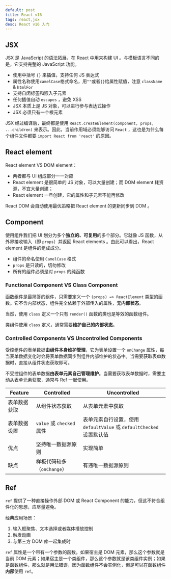```yaml
---
default: post
title: React v16
tags: react,jsx
desc: React v16 入门
---
```


## JSX

JSX 是 JavaScript 的语法拓展，在 React 中用来构建 UI 。与模板语言不同的是，它支持完整的 JavaScript 功能。

* 使用中括号 `{}` 来插值，支持任何 JS 表达式
* 属性名称使用`camelCase`格式命名，用`""`或者`{}`给属性赋值，注意 `className` & `htmlFor`
* 支持自闭标签和嵌入子元素
* 任何插值自动 `escapes` ，避免 XSS
* JSX 本质上是 JS 对象，可以进行参与表达式操作
* JSX 必须只有一个根元素

JSX 经过编译后，最终都是使用 `React.createElement(component, props, ...children)` 来表示。因此，当前作用域必须能够访问 `React` ，这也是为什么每个组件文件都要 `import React from 'react'` 的原因。

## React element

React element VS DOM element：

* 两者都与 UI 组成部分一一对应
* React element 是很简单的 JS 对象，可以大量创建；而 DOM element 耗资源，不宜大量创建；
* React element 一旦创建，它的属性和子元素不能再修改

React DOM 会自动使用最优策略把 React element 的更新同步到 DOM 。

## Component

使用组件我们把 UI 划分为多个**独立的、可复用**的多个部分。它就像 JS 函数，从外界接收输入（即 `props`）并返回 React elements 。由此可以看出，React element 是组件的组成成分。

* 组件的命名使用 `CamelCase` 格式
* `props` 是只读的，切勿修改
* 所有的组件必须是对 `props` 的纯函数

### Functional Component VS Class Component

函数组件是最简答的组件，只需要定义一个 `(props) => ReactElement` 类型的函数。它不含内部状态，组件完全依赖于外部传入的属性，**无内部状态**。

当然，使用 `class` 定义一个只有 `render()` 函数的类也是等效的函数组件。

类组件使用 `class` 定义，通常需要**维护自己的内部状态**。

### Controlled Components VS Uncontrolled Components

受控组件的表单数据**由组件本身维护管理**，它为表单设置一个 `onChange` 属性，每当表单数据变化时会将表单数据同步到组件内部维护的状态中。当需要获取表单数据时，直接从组件状态获取即可。

不受控组件的表单数据**由表单元素自己管理维护**。当需要获取表单数据时，需要主动从表单元素获取，通常与 Ref 一起使用。

| Feature | Controlled | Uncontrolled |
| --- | --- | --- |
| 表单数据获取 | 从组件状态获取 | 从表单元素中获取 |
| 表单数据设置 | `value` 或 `checked` 属性 |表单元素自行设置，使用 `defaultValue` 或 `defaultChecked` 设置默认值 |
| 优点 | 坚持唯一数据源原则 | 实现简单 |
| 缺点 | 样板代码较多（`onChange`） | 有违唯一数据源原则 |

## Ref

`ref` 提供了一种直接操作外部 DOM 或 React Component 的能力，但这不符合组件化的思想，应尽量避免。

经典应用场景：

1. 输入框聚焦、文本选择或者媒体播放控制
2. 触发动画
3. 与第三方 DOM 库一起集成时

`ref` 属性是一个带有一个参数的函数。如果宿主是 DOM 元素，那么这个参数就是当前 DOM 元素；如果宿主是一个类组件，那么这个参数就是该类组件实例；如果是函数组件，那么就是用法错误，因为函数组件不会实例化，但是可以在函数组件**内部**使用 `ref`。

